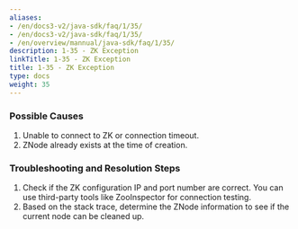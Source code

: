 ```yaml
---
aliases:
- /en/docs3-v2/java-sdk/faq/1/35/
- /en/docs3-v2/java-sdk/faq/1/35/
- /en/overview/mannual/java-sdk/faq/1/35/
description: 1-35 - ZK Exception
linkTitle: 1-35 - ZK Exception
title: 1-35 - ZK Exception
type: docs
weight: 35
---
```







### Possible Causes

1. Unable to connect to ZK or connection timeout.
2. ZNode already exists at the time of creation.

### Troubleshooting and Resolution Steps

1. Check if the ZK configuration IP and port number are correct. You can use third-party tools like ZooInspector for connection testing.
2. Based on the stack trace, determine the ZNode information to see if the current node can be cleaned up.

